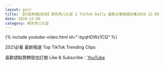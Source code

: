 ```yaml
---
layout: post
title: 【抖音熱搜2020】胡先煦儿化音 2 TikTok Daily 最新必看精選合集2020 12 09
date: 2020-12-09
category: 胡先煦儿化音
---
```


{% include youtube-video.html id="-byqHDWz1CQ" %}

2021必看 最新精選 Top TikTok Trending Clips

喜歡請點贊轉發加訂閱 Like & Subscribe：[YouTube](https://www.youtube.com/channel/UCAoR7VcanIPd04uEq_GIylA/videos)

